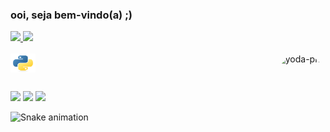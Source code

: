### ooi, seja bem-vindo(a) ;)

<div>
  <a href="https://github.com/mynlena">
  <img height="160em" src="https://github-readme-stats.vercel.app/api?username=mynlena&show_icons=true&theme=dracula&include_all_commits=true&count_private=true"/>
  <img height="160em" src="https://github-readme-stats.vercel.app/api/top-langs/?username=mynlena&layout=compact&langs_count=16&theme=dracula"/>
</div>
  
<div style="display: inline_block"><br>
  <img align="center" alt="Rafa-Python" height="30" width="40" src="https://raw.githubusercontent.com/devicons/devicon/master/icons/python/python-original.svg">
  <img align="right" alt="yoda-png" height="130" style="border-radius:50px;"
 src="https://user-images.githubusercontent.com/99697539/155375909-53c86e84-045e-49a1-92b1-a417800afd74.png">
</div>
  
  ##
  
  <div> 
  <a href="https://instagram.com/mynlena" target="_blank"><img src="https://img.shields.io/badge/-Instagram-%23E4405F?style=for-the-badge&logo=instagram&logoColor=white" target="_blank"></a>
  <a href = "mailto:milena.diamond11@gmail.com"><img src="https://img.shields.io/badge/-Gmail-%23333?style=for-the-badge&logo=gmail&logoColor=white" target="_blank"></a>
  <a href="https://www.linkedin.com/in/milena-souza-b80a63231" target="_blank"><img src="https://img.shields.io/badge/-LinkedIn-%230077B5?style=for-the-badge&logo=linkedin&logoColor=white" target="_blank"></a> 
    
 ![Snake animation](https://github.com/mynlena/mynlena/blob/output/github-contribution-grid-snake.svg)
